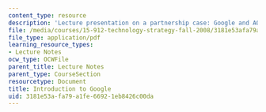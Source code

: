 ```yaml
---
content_type: resource
description: 'Lecture presentation on a partnership case: Google and AOL.'
file: /media/courses/15-912-technology-strategy-fall-2008/3181e53afa79a1fe66921eb8426c00da_lec_13a.pdf
file_type: application/pdf
learning_resource_types:
- Lecture Notes
ocw_type: OCWFile
parent_title: Lecture Notes
parent_type: CourseSection
resourcetype: Document
title: Introduction to Google
uid: 3181e53a-fa79-a1fe-6692-1eb8426c00da
---
```

